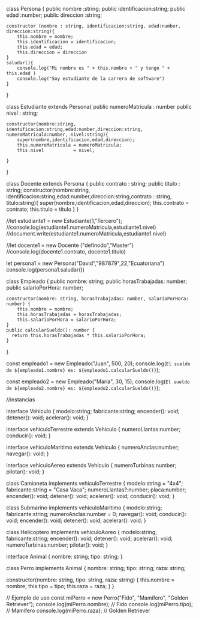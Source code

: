 class Persona {
    public  nombre        :string;
    public  identificacion:string;
    public  edad          :number;
    public  direccion     :string;

    constructor (nombre : string, identificacion:string, edad:number, direccion:string){
        this.nombre = nombre;
        this.identificacion = identificacion;
        this.edad = edad;
        this.direccion = direccion
    }
    saludar(){
        console.log("Mi nombre es " + this.nombre + " y tengo " + this.edad )
        console.log("Soy estudiante de la carrera de software")
    }
}

class Estudiante extends Persona{
    public numeroMatricula : number
    public nivel   : string;
    
    constructor(nombre:string, identificacion:string,edad:number,direccion:string, numeroMatricula:number, nivel:string){
        super(nombre,identificacion,edad,direccion);
        this.numeroMatricula = numeroMatricula;
        this.nivel           = nivel;

    }

}

class Docente extends Persona {
    public contrato : string;
    public titulo   : string;
    constructor(nombre:string, identificacion:string,edad:number,direccion:string,contrato : string, titulo:string){
        super(nombre,identificacion,edad,direccion);
        this.contrato = contrato;
        this.titulo = titulo
    }
}

//let estudiante1 = new Estudiante(1,"Tercero");
//console.log(estudiante1.numeroMatricula,estudiante1.nivel)
//document.write(estudiante1.numeroMatricula,estudiante1.nivel)

//let docente1    = new Docente ("definodo","Master")
//console.log(docente1.contrato, docente1.titulo)

let persona1 = new Persona("David","987879",22,"Ecuatoriana")
console.log(persona1.saludar())

class Empleado {
    public nombre: string;
    public horasTrabajadas: number;
    public salarioPorHora: number;

    constructor(nombre: string, horasTrabajadas: number, salarioPorHora: number) {
        this.nombre = nombre;
        this.horasTrabajadas = horasTrabajadas;
        this.salarioPorHora = salarioPorHora;
    }
    public calcularSueldo(): number {
      return this.horasTrabajadas * this.salarioPorHora;
    }
}

const empleado1 = new Empleado("Juan", 500, 20);
console.log(`El sueldo de ${empleado1.nombre} es: ${empleado1.calcularSueldo()}`);

const empleado2 = new Empleado("María", 30, 15);
console.log(`El sueldo de ${empleado2.nombre} es: ${empleado2.calcularSueldo()}`);

//instancias

interface Vehiculo {
    modelo:string;
    fabricante:string;
    encender(): void;
    detener(): void;
    acelerar(): void;
}

interface vehiculoTerrestre extends Vehiculo {
    numeroLlantas:number;
    conducir(): void;
}

interface vehiculoMaritimo extends Vehiculo {
    numeroAnclas:number;
    navegar(): void;
}

interface vehiculoAereo extends Vehiculo {
    numeroTurbinas:number;
    pilotar(): void;
}
    


class Camioneta implements vehiculoTerrestre {
    modelo:string = "4x4";
    fabricante:string = "Casa Vaca";
    numeroLlantas?:number;
    placa:number;
    encender(): void;
    detener(): void;
    acelerar(): void;
    conducir(): void;
}

class Submarino implements vehiculoMaritimo {
    modelo:string;
    fabricante:string;
    numeroAnclas:number = 0;
    navegar(): void;
    conducir(): void;
    encender(): void;
    detener(): void;
    acelerar(): void;
}

class Helicoptero implements vehiculoAoreo {
    modelo:string;
    fabricante:string;
    encender(): void;
    detener(): void;
    acelerar(): void;
    numeroTurbinas:number;
    pilotar(): void;
}

interface Animal {
  nombre: string;
  tipo: string;
}

class Perro implements Animal {
  nombre: string;
  tipo: string;
  raza: string;

  constructor(nombre: string, tipo: string, raza: string) {
    this.nombre = nombre;
    this.tipo = tipo;
    this.raza = raza;
  }
}

// Ejemplo de uso
const miPerro = new Perro("Fido", "Mamífero", "Golden Retriever");
console.log(miPerro.nombre); // Fido
console.log(miPerro.tipo); // Mamífero
console.log(miPerro.raza); // Golden Retriever

